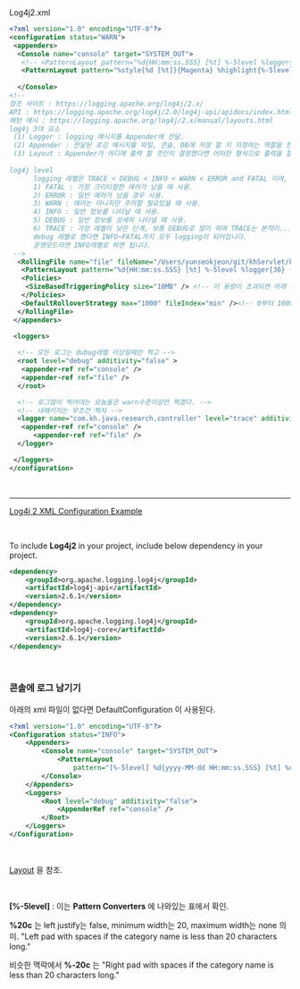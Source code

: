 <br>

Log4j2.xml

```xml
<?xml version="1.0" encoding="UTF-8"?>
<configuration status="WARN">
 <appenders>
  <Console name="console" target="SYSTEM_OUT">
   <!-- <PatternLayout pattern="%d{HH:mm:ss.SSS} [%t] %-5level %logger{36} - %msg%n" /> -->
   <PatternLayout pattern="%style{%d [%t]}{Magenta} %highlight{%-5level: %msg%n%throwable}" />
   
  </Console>
<!--
참조 사이트 : https://logging.apache.org/log4j/2.x/
API : https://logging.apache.org/log4j/2.0/log4j-api/apidocs/index.html?overview-summary.html
패턴 예시 : https://logging.apache.org/log4j/2.x/manual/layouts.html
log4j 3대 요소
 (1) Logger : logging 메시지를 Appender에 전달.
 (2) Appender : 전달된 로깅 메시지를 파일, 콘솔, DB에 저장 할 지 지정하는 역할을 한다.
 (3) Layout : Appender가 어디에 출력 할 것인지 결정했다면 어떠한 형식으로 출력을 할 지 출력 layout을 결정
 
log4j level
      logging 레벨은 TRACE < DEBUG < INFO < WARN < ERROR and FATAL 이며,
      1) FATAL : 가장 크리티컬한 에러가 났을 때 사용.
      2) ERROR : 일반 에러가 났을 경우 사용.
      3) WARN : 에러는 아니지만 주의할 필요있을 때 사용.
      4) INFO : 일반 정보를 나타날 때 사용.
      5) DEBUG : 일반 정보를 상세히 나타낼 때 사용.
      6) TRACE : 가장 레벨이 낮은 단계, 보통 DEBUG로 많이 하며 TRACE는 본적이...;
      debug 레벨로 했다면 INFO~FATAL까지 모두 logging이 되어집니다.
      운영모드라면 INFO레벨로 하면 됩니다.  
 -->
  <RollingFile name="file" fileName="/Users/yunseokjeon/git/khServlet/khWorkspace/thirdWebProject/logs/all.log" filePattern="logs/all.%i.%d{yyyy-MM-dd}.log">
   <PatternLayout pattern="%d{HH:mm:ss.SSS} [%t] %-5level %logger{36} - %msg%n" />
   <Policies>
    <SizeBasedTriggeringPolicy size="10MB" /> <!-- 이 용량이 초과되면 아래 DefaultRolloverStrategy 정책만큼 넘버링 할거다. -->
   </Policies>
   <DefaultRolloverStrategy max="1000" fileIndex="min" /><!-- 0부터 1000개 까지만 만들거다 1000개 초과되면 파일이 더생성안된다. -->
  </RollingFile>
 </appenders>

 <loggers>
 
  <!-- 모든 로그는 dubug레벨 이상일때만 찍고 -->
  <root level="debug" additivity="false" >
   <appender-ref ref="console" />
   <appender-ref ref="file" />
  </root>

  <!-- 로그많이 찍어대는 요놈들은 warn수준이상만 찍겠다. -->
  <!-- 내패키지는 무조건 찍자 -->
  <logger name="com.kh.java.research.controller" level="trace" additivity="false" >
   <appender-ref ref="console" />
	  <appender-ref ref="file" />
  </logger>

 </loggers>
</configuration>
```



<br>

<hr>

[Log4j 2 XML Configuration Example](https://howtodoinjava.com/log4j2/log4j-2-xml-configuration-example/)

<br>

To include **Log4j2** in your project, include below dependency in your project. <br>

```xml
<dependency>
    <groupId>org.apache.logging.log4j</groupId>
    <artifactId>log4j-api</artifactId>
    <version>2.6.1</version>
</dependency>
<dependency>
    <groupId>org.apache.logging.log4j</groupId>
    <artifactId>log4j-core</artifactId>
    <version>2.6.1</version>
</dependency>
```



<br>

<h3>콘솔에 로그 남기기</h3>

아래의 xml 파일이 없다면 DefaultConfiguration 이 사용된다.

```xml
<?xml version="1.0" encoding="UTF-8"?>
<Configuration status="INFO">
    <Appenders>
        <Console name="console" target="SYSTEM_OUT">
            <PatternLayout
                pattern="[%-5level] %d{yyyy-MM-dd HH:mm:ss.SSS} [%t] %c{1} - %msg%n" />
        </Console>
    </Appenders>
    <Loggers>
        <Root level="debug" additivity="false">
            <AppenderRef ref="console" />
        </Root>
    </Loggers>
</Configuration>

```



<br>

[Layout](https://logging.apache.org/log4j/2.x/manual/layouts.html) 을 참조.

<br>

**[%-5level]** : 이는 **Pattern Converters** 에 나와있는 표에서 확인. <br>

**%20c** 는 left justify는 false, minimum width는 20, maximum width는 none 의미. "Left pad with spaces if the category name is less than 20 characters long." <br>

비슷한 맥락에서 **%-20c** 는 "Right pad with spaces if the category name is less than 20 characters long." <br>







<br>























